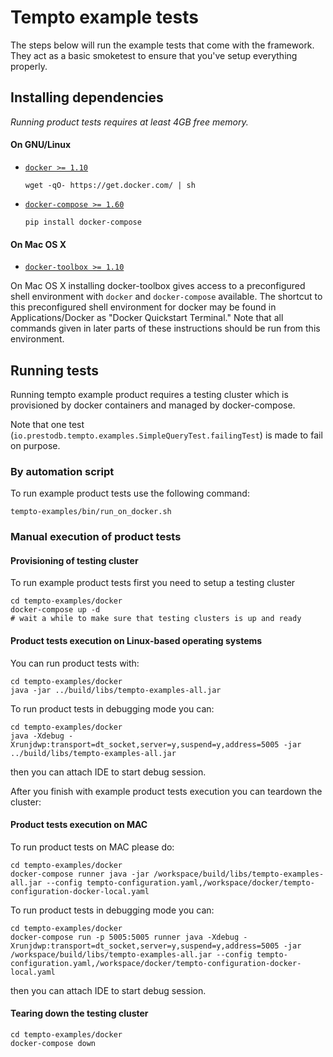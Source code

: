 # Tempto example tests

The steps below will run the example tests that come with the framework. They act as a basic
smoketest to ensure that you've setup everything properly.

## Installing dependencies

*Running product tests requires at least 4GB free memory.*

#### On GNU/Linux
* [```docker >= 1.10```](https://docs.docker.com/installation/#installation)

    ```
    wget -qO- https://get.docker.com/ | sh
    ```

* [```docker-compose >= 1.60```](https://docs.docker.com/compose/install/)

    ```
    pip install docker-compose
    ```

#### On Mac OS X

* [```docker-toolbox >= 1.10```](https://www.docker.com/products/docker-toolbox)

On Mac OS X installing docker-toolbox gives access to a preconfigured shell environment
with ```docker``` and ```docker-compose``` available. The shortcut to this preconfigured
shell environment for docker may be found in Applications/Docker as "Docker Quickstart Terminal."
Note that all commands given in later parts of these instructions should be run from this
environment.

## Running tests

Running tempto example product requires a testing cluster which is provisioned by docker containers and managed by docker-compose.

Note that one test (`io.prestodb.tempto.examples.SimpleQueryTest.failingTest`) is made to fail on purpose.

### By automation script

To run example product tests use the following command:

```
tempto-examples/bin/run_on_docker.sh
```

### Manual execution of product tests
#### Provisioning of testing cluster

To run example product tests first you need to setup a testing cluster

```
cd tempto-examples/docker
docker-compose up -d
# wait a while to make sure that testing clusters is up and ready
```

#### Product tests execution on Linux-based operating systems

You can run product tests with:

```
cd tempto-examples/docker
java -jar ../build/libs/tempto-examples-all.jar
```

To run product tests in debugging mode you can:

```
cd tempto-examples/docker
java -Xdebug -Xrunjdwp:transport=dt_socket,server=y,suspend=y,address=5005 -jar ../build/libs/tempto-examples-all.jar
```

then you can attach IDE to start debug session.

After you finish with example product tests execution you can teardown the cluster:


#### Product tests execution on MAC

To run product tests on MAC please do:

```
cd tempto-examples/docker
docker-compose runner java -jar /workspace/build/libs/tempto-examples-all.jar --config tempto-configuration.yaml,/workspace/docker/tempto-configuration-docker-local.yaml
```

To run product tests in debugging mode you can:

```
cd tempto-examples/docker
docker-compose run -p 5005:5005 runner java -Xdebug -Xrunjdwp:transport=dt_socket,server=y,suspend=y,address=5005 -jar /workspace/build/libs/tempto-examples-all.jar --config tempto-configuration.yaml,/workspace/docker/tempto-configuration-docker-local.yaml
```

then you can attach IDE to start debug session.

#### Tearing down the testing cluster
```
cd tempto-examples/docker
docker-compose down
```


